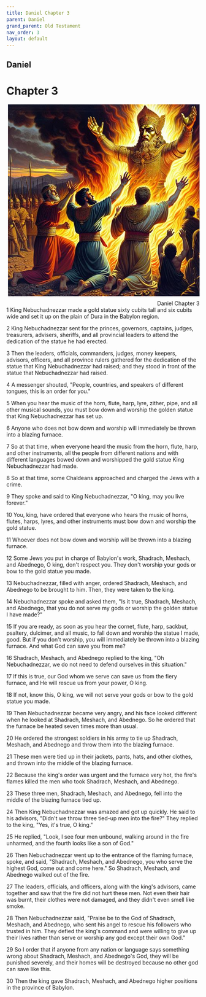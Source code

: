 ```yaml
---
title: Daniel Chapter 3
parent: Daniel
grand_parent: Old Testament
nav_order: 3
layout: default
---
```


## Daniel

# Chapter 3

<div style="clear: both; text-align: right;">
    <img src="/assets/Image/Daniel/500/3.jpg" alt="Daniel Chapter 3" class="chapter-image" style="max-width: 100%; height: auto; float: right; margin: 0 0 10px 10px; padding-left: 10%;">
    <figcaption style="font-size: 14px;">Daniel Chapter 3</figcaption>
</div>
1 King Nebuchadnezzar made a gold statue sixty cubits tall and six cubits wide and set it up on the plain of Dura in the Babylon region.

2 King Nebuchadnezzar sent for the princes, governors, captains, judges, treasurers, advisers, sheriffs, and all provincial leaders to attend the dedication of the statue he had erected.

3 Then the leaders, officials, commanders, judges, money keepers, advisors, officers, and all province rulers gathered for the dedication of the statue that King Nebuchadnezzar had raised; and they stood in front of the statue that Nebuchadnezzar had raised.

4 A messenger shouted, "People, countries, and speakers of different tongues, this is an order for you."

5 When you hear the music of the horn, flute, harp, lyre, zither, pipe, and all other musical sounds, you must bow down and worship the golden statue that King Nebuchadnezzar has set up.

6 Anyone who does not bow down and worship will immediately be thrown into a blazing furnace.

7 So at that time, when everyone heard the music from the horn, flute, harp, and other instruments, all the people from different nations and with different languages bowed down and worshipped the gold statue King Nebuchadnezzar had made.

8 So at that time, some Chaldeans approached and charged the Jews with a crime.

9 They spoke and said to King Nebuchadnezzar, "O king, may you live forever."

10 You, king, have ordered that everyone who hears the music of horns, flutes, harps, lyres, and other instruments must bow down and worship the gold statue.

11 Whoever does not bow down and worship will be thrown into a blazing furnace.

12 Some Jews you put in charge of Babylon's work, Shadrach, Meshach, and Abednego, O king, don't respect you. They don't worship your gods or bow to the gold statue you made.

13 Nebuchadnezzar, filled with anger, ordered Shadrach, Meshach, and Abednego to be brought to him. Then, they were taken to the king.

14 Nebuchadnezzar spoke and asked them, "Is it true, Shadrach, Meshach, and Abednego, that you do not serve my gods or worship the golden statue I have made?"

15 If you are ready, as soon as you hear the cornet, flute, harp, sackbut, psaltery, dulcimer, and all music, to fall down and worship the statue I made, good. But if you don't worship, you will immediately be thrown into a blazing furnace. And what God can save you from me?

16 Shadrach, Meshach, and Abednego replied to the king, "Oh Nebuchadnezzar, we do not need to defend ourselves in this situation."

17 If this is true, our God whom we serve can save us from the fiery furnace, and He will rescue us from your power, O king.

18 If not, know this, O king, we will not serve your gods or bow to the gold statue you made.

19 Then Nebuchadnezzar became very angry, and his face looked different when he looked at Shadrach, Meshach, and Abednego. So he ordered that the furnace be heated seven times more than usual.

20 He ordered the strongest soldiers in his army to tie up Shadrach, Meshach, and Abednego and throw them into the blazing furnace.

21 These men were tied up in their jackets, pants, hats, and other clothes, and thrown into the middle of the blazing furnace.

22 Because the king's order was urgent and the furnace very hot, the fire's flames killed the men who took Shadrach, Meshach, and Abednego.

23 These three men, Shadrach, Meshach, and Abednego, fell into the middle of the blazing furnace tied up.

24 Then King Nebuchadnezzar was amazed and got up quickly. He said to his advisors, "Didn't we throw three tied-up men into the fire?" They replied to the king, "Yes, it's true, O king."

25 He replied, "Look, I see four men unbound, walking around in the fire unharmed, and the fourth looks like a son of God."

26 Then Nebuchadnezzar went up to the entrance of the flaming furnace, spoke, and said, "Shadrach, Meshach, and Abednego, you who serve the highest God, come out and come here." So Shadrach, Meshach, and Abednego walked out of the fire.

27 The leaders, officials, and officers, along with the king's advisors, came together and saw that the fire did not hurt these men. Not even their hair was burnt, their clothes were not damaged, and they didn't even smell like smoke.

28 Then Nebuchadnezzar said, "Praise be to the God of Shadrach, Meshach, and Abednego, who sent his angel to rescue his followers who trusted in him. They defied the king's command and were willing to give up their lives rather than serve or worship any god except their own God."

29 So I order that if anyone from any nation or language says something wrong about Shadrach, Meshach, and Abednego's God, they will be punished severely, and their homes will be destroyed because no other god can save like this.

30 Then the king gave Shadrach, Meshach, and Abednego higher positions in the province of Babylon.


